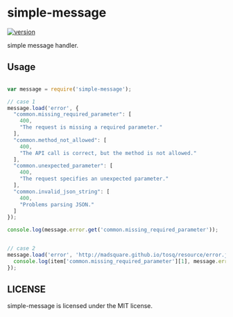 # simple-message 

[![version](https://img.shields.io/npm/v/simple-message.svg)](https://www.npmjs.com/package/simple-message)

simple message handler.

## Usage

```javascript

var message = require('simple-message');

// case 1
message.load('error', {
  "common.missing_required_parameter": [
    400,
    "The request is missing a required parameter."
  ],
  "common.method_not_allowed": [
    400,
    "The API call is correct, but the method is not allowed."
  ],
  "common.unexpected_parameter": [
    400,
    "The request specifies an unexpected parameter."
  ],
  "common.invalid_json_string": [
    400,
    "Problems parsing JSON."
  ]
});

console.log(message.error.get('common.missing_required_parameter'));


// case 2
message.load('error', 'http://madsquare.github.io/tosq/resource/error.json', function(err, item) {
  console.log(item['common.missing_required_parameter'][1], message.error.get('common.missing_required_parameter').message);
});

```

## LICENSE

simple-message is licensed under the MIT license.